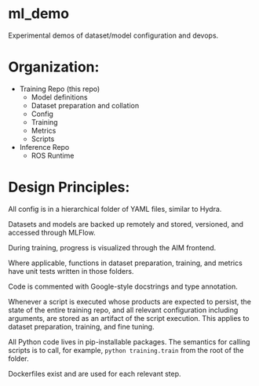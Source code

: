 # ml_demo
Experimental demos of dataset/model configuration and devops.

# Organization:
- Training Repo (this repo)
	- Model definitions
	- Dataset preparation and collation
	- Config
	- Training
	- Metrics
    - Scripts
- Inference Repo
	- ROS Runtime

# Design Principles:
All config is in a hierarchical folder of YAML files, similar to Hydra.

Datasets and models are backed up remotely and stored, versioned, and accessed through MLFlow.

During training, progress is visualized through the AIM frontend.

Where applicable, functions in dataset preparation, training, and metrics have unit tests written in those folders.

Code is commented with Google-style docstrings and type annotation.

Whenever a script is executed whose products are expected to persist, the state of the entire training repo, and all relevant configuration including arguments, are stored as an artifact of the script execution. This applies to dataset preparation, training, and fine tuning.

All Python code lives in pip-installable packages. The semantics for calling scripts is to call, for example, `python training.train` from the root of the folder.

Dockerfiles exist and are used for each relevant step.